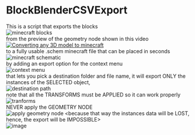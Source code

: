 # BlockBlenderCSVExport
This is a script that exports the blocks
<br>
![minecraft blocks](https://user-images.githubusercontent.com/71149864/208280021-4e02c8b1-c11b-4573-aeb0-7ffe36de58e7.png)
<br>
from the preview of the geometry node shown in this video
<br>
[![Converting any 3D model to minecraft](https://img.youtube.com/vi/TUw65gz8nOs/0.jpg)](https://www.youtube.com/watch?v=TUw65gz8nOs)
<br>
to a fully usable .schem minecraft file that can be placed in seconds
<br>
![minecraft schematic](https://user-images.githubusercontent.com/71149864/208279992-feb39180-74e3-4496-bea6-35937729ed2d.png)
<br>
by adding an export option for the context menu
<br>
![context menu](https://user-images.githubusercontent.com/71149864/208279949-7c547900-7b79-4833-a59c-e63379200e86.png)
<br>
that lets you pick a destination folder and file name, it will export ONLY the instances of the SELECTED object,
<br>
![destination path](https://user-images.githubusercontent.com/71149864/208279895-2e34ed1e-dab7-4f01-a153-73eac9cac796.png)
<br>
note that all the TRANSFORMS must be APPLIED so it can work properly
<br>
![tranforms](https://user-images.githubusercontent.com/71149864/208280116-8658c615-532f-47dc-bf4e-f0c25285a0cf.png)
<br>
NEVER apply the GEOMETRY NODE
<br>
![apply geometry node](https://user-images.githubusercontent.com/71149864/208280170-590e88e9-d38f-41c4-a620-0e22a33de8a9.png)
<because that way the instances data will be LOST, hence, the export will be IMPOSSIBLE>
<br>
![image](https://user-images.githubusercontent.com/71149864/208280211-59ace731-8152-441f-9abe-714db7b5e62e.png)
